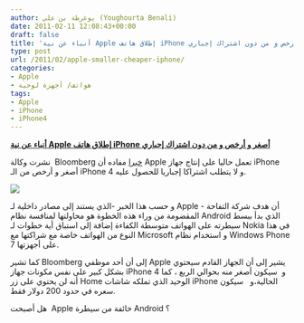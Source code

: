 ```yaml
---
author: يوغرطة بن علي (Youghourta Benali)
date: 2011-02-11 12:08:43+00:00
draft: false
title: 'أنباء عن نية Apple إطلاق هاتف iPhone أصغر و أرخص و من دون اشتراك إجباري '
type: post
url: /2011/02/apple-smaller-cheaper-iphone/
categories:
- Apple
- هواتف/ أجهزة لوحية
tags:
- Apple
- iPhone
- iPhone4
---
```


**[أنباء عن نية Apple إطلاق هاتف iPhone أصغر و أرخص و من دون اشتراك إجباري](https://www.it-scoop.com/2011/02/apple-smaller-cheaper-iphone/)**


نشرت وكالة  Bloomberg [خبرا](http://www.bloomberg.com/news/2011-02-10/apple-said-to-work-on-cheaper-more-versatile-iphone-models.html) مفاده أن Apple تعمل حاليا على إنتاج جهاز iPhone أصغر و أرخص من الـ iPhone 4 و لا يتطلب اشتراكا إجباريا للحصول عليه.

[![](https://www.it-scoop.com/wp-content/uploads/2010/06/iPhone-4.jpg)
](https://www.it-scoop.com/2011/02/apple-smaller-cheaper-iphone/)

و حسب هذا الخبر -الذي يستند إلى مصادر داخلية لـ Apple - أن هدف شركة التفاحة المقضومة من وراء هذه الخطوة هو محاولتها لمنافسة نظام Android الذي بدأ ببسط سيطرته على الهواتف متوسطة الكفاءة إضافة إلى استباق أية خطوات لـ Nokia في هذا النوع من الهواتف خاصة مع شراكتها مع Microsoft و استخدام نظام Windows Phone 7 على أجهزتها.

كما تشير Bloomberg إلى أن أحد موظفي Apple يشير إلى أن الجهاز القادم سيحتوي بشكل كبير على نفس مكونات جهاز iPhone 4 و  سيكون أصغر منه بحوالي الربع ، كما أنه لن يحتوي على زر Home الوحيد الذي تملكه شاشات iPhone الحالية،و   سيكون سعره في حدود 200 دولار فقط.

هل أصبحت  Apple خائفة من سيطرة Android ؟
